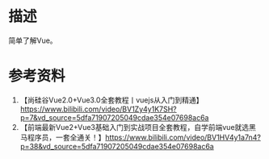 # 描述
简单了解Vue。

# 参考资料
1. 【尚硅谷Vue2.0+Vue3.0全套教程丨vuejs从入门到精通】https://www.bilibili.com/video/BV1Zy4y1K7SH?p=7&vd_source=5dfa71907205049cdae354e07698ac6a
2. 【前端最新Vue2+Vue3基础入门到实战项目全套教程，自学前端vue就选黑马程序员，一套全通关！】https://www.bilibili.com/video/BV1HV4y1a7n4?p=38&vd_source=5dfa71907205049cdae354e07698ac6a
